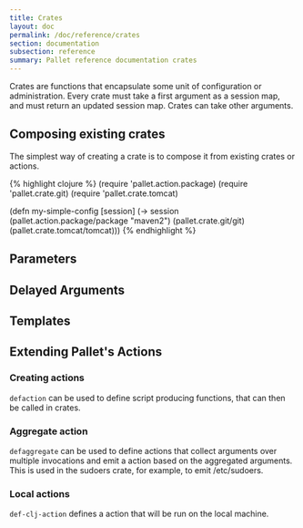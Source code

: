 ```yaml
---
title: Crates
layout: doc
permalink: /doc/reference/crates
section: documentation
subsection: reference
summary: Pallet reference documentation crates
---
```


Crates are functions that encapsulate some unit of configuration or
administration. Every crate must take a first argument as a session map, and
must return an updated session map. Crates can take other arguments.

## Composing existing crates
The simplest way of creating a crate is to compose it from existing crates or actions.

{% highlight clojure %}
(require 'pallet.action.package)
(require 'pallet.crate.git)
(require 'pallet.crate.tomcat)

(defn my-simple-config
  [session]
  (->
    session
    (pallet.action.package/package "maven2")
    (pallet.crate.git/git)
    (pallet.crate.tomcat/tomcat)))
{% endhighlight %}

## Parameters

## Delayed Arguments

## Templates

## Extending Pallet's Actions

### Creating actions
`defaction` can be used to define script producing functions, that can then
be called in crates.

### Aggregate action

`defaggregate` can be used to define actions that collect arguments over
multiple invocations and emit a action based on the aggregated arguments.
This is used in the sudoers crate, for example, to emit /etc/sudoers.

### Local actions
`def-clj-action` defines a action that will be run on the local machine.

